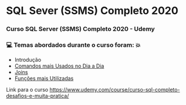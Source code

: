 # SQL Sever (SSMS) Completo 2020
### Curso SQL Server (SSMS) Completo 2020 - Udemy
### :computer: Temas abordados durante o curso foram: :boom:
- Introdução
- [Comandos mais Usados no Dia a Dia](https://github.com/romulovieira777/Curso_SQL_Completo_2020/tree/main/Se%C3%A7%C3%A3o%2002%20-%20Comando%20mais%20Usados)
- [Joins](https://github.com/romulovieira777/Curso_SQL_Completo_2020/tree/main/Se%C3%A7%C3%A3o%2003%20-%20Joins)
- [Funções mais Utilizadas](https://github.com/romulovieira777/Curso_SQL_Completo_2020/tree/main/Se%C3%A7%C3%A3o%2004%20-%20Fun%C3%A7%C3%B5es%20mais%20Utilizadas)


Link para o curso https://www.udemy.com/course/curso-sql-completo-desafios-e-muita-pratica/

